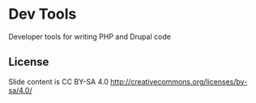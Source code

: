 # Dev Tools

Developer tools for writing PHP and Drupal code

## License

Slide content is CC BY-SA 4.0
http://creativecommons.org/licenses/by-sa/4.0/
